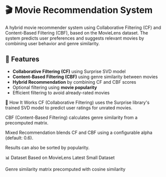 # 🎬 Movie Recommendation System

A hybrid movie recommender system using Collaborative Filtering (CF) and Content-Based Filtering (CBF), based on the MovieLens dataset. The system predicts user preferences and suggests relevant movies by combining user behavior and genre similarity.

## 📌 Features

- **Collaborative Filtering (CF)** using Surprise SVD model
- **Content-Based Filtering (CBF)** using genre similarity between movies
- **Hybrid Recommendation** by combining CF and CBF scores
- Optional filtering using **movie popularity**
- Efficient filtering to avoid already-rated movies

🧠 How It Works
CF (Collaborative Filtering) uses the Surprise library's trained SVD model to predict user ratings for unrated movies.

CBF (Content-Based Filtering) calculates genre similarity from a precomputed matrix.

Mixed Recommendation blends CF and CBF using a configurable alpha (default: 0.6).

Results can also be sorted by popularity.

📊 Dataset
Based on MovieLens Latest Small Dataset

Genre similarity matrix precomputed with cosine similarity
